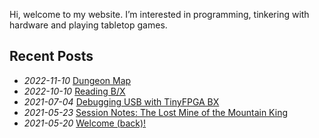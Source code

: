 Hi, welcome to my website. I’m interested in programming, tinkering with
hardware and playing tabletop games.

## Recent Posts

- _2022-11-10_    [Dungeon Map](dungeon-map.html)
- _2022-10-10_    [Reading B/X](reading-bx.html)
- _2021-07-04_    [Debugging USB with TinyFPGA BX](usb-debugging.html)
- _2021-05-23_    [Session Notes: The Lost Mine of the Mountain
King](session-notes-lmop.html)
- _2021-05-20_    [Welcome (back)!](welcome-back.html)
